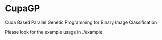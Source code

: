 # CupaGP
Cuda Based Parallel Genetic Programming for Binary Image Classification

Please look for the example usage in ./example
